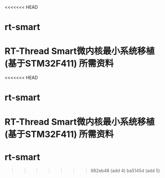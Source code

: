 <<<<<<< HEAD
# rt-smart
RT-Thread Smart微内核最小系统移植(基于STM32F411)
所需资料
=======
<<<<<<< HEAD
# rt-smart
RT-Thread Smart微内核最小系统移植(基于STM32F411)
所需资料
=======
# rt-smart
>>>>>>> 982eb48 (add 4)
>>>>>>> ba5145d (add 5)
